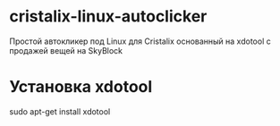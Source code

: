 # cristalix-linux-autoclicker
Простой автокликер под Linux для Cristalix основанный на xdotool с продажей вещей на SkyBlock

# Установка xdotool
  sudo apt-get install xdotool
